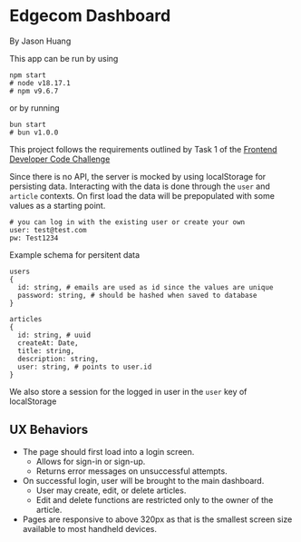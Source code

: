 # Edgecom Dashboard

By Jason Huang

This app can be run by using

```
npm start
# node v18.17.1
# npm v9.6.7
```

or by running

```
bun start
# bun v1.0.0
```

This project follows the requirements outlined by Task 1 of the [Frontend Developer Code Challenge](https://docs.google.com/document/d/1dEjzU6cdnwOX66y6h8REi8U5JrFZk-AAAKHNLyGugJ4/preview#heading=h.7f54bdsamfhu)

Since there is no API, the server is mocked by using localStorage for persisting data.
Interacting with the data is done through the `user` and `article` contexts. On first load the data will be prepopulated with some values as a starting point.

```
# you can log in with the existing user or create your own
user: test@test.com
pw: Test1234
```

Example schema for persitent data

```
users
{
  id: string, # emails are used as id since the values are unique
  password: string, # should be hashed when saved to database
}
```

```
articles
{
  id: string, # uuid
  createAt: Date,
  title: string,
  description: string,
  user: string, # points to user.id
}
```

We also store a session for the logged in user in the `user` key of localStorage

## UX Behaviors

- The page should first load into a login screen.
  - Allows for sign-in or sign-up.
  - Returns error messages on unsuccessful attempts.
- On successful login, user will be brought to the main dashboard.
  - User may create, edit, or delete articles.
  - Edit and delete functions are restricted only to the owner of the article.
- Pages are responsive to above 320px as that is the smallest screen size available to most handheld devices.
